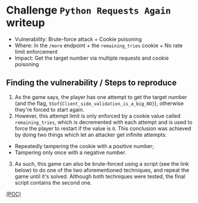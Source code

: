 # Challenge `Python Requests Again` writeup

- Vulnerability: Brute-force attack + Cookie poisoning
- Where: In the `/more` endpoint + the `remaining_tries` cookie + No rate limit enforcement
- Impact: Get the target number via multiple requests and cookie poisoning

## Finding the vulnerability / Steps to reproduce

1. As the game says, the player has one attempt to get the target number (and the flag, `SSof{Client_side_validation_is_a_big_NO}`), otherwise they're forced to start again.
2. However, this attempt limit is only enforced by a cookie value called `remaining_tries`, which is decremented with each attempt and is used to force the player to restart if the value is `0`. This conclusion was achieved by doing two things which let an attacker get infinite attempts:
  - Repeatedly tampering the cookie with a positive number;
  - Tampering only once with a negative number.
3. As such, this game can also be brute-forced using a script (see the link below) to do one of the two aforementioned techniques, and repeat the game until it's solved. Although both techniques were tested, the final script contains the second one.

[(POC)](`python_requests_again.py`)